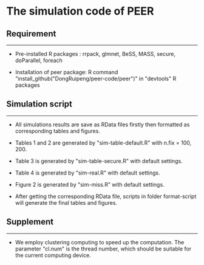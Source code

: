 # The simulation code of PEER

## Requirement
--------------

* Pre-installed R packages : rrpack, glmnet, BeSS, MASS, secure, doParallel, foreach

* Installation of peer package: R command "install_github("DongRuipeng/peer-code/peer")" in "devtools" R packages 

## Simulation script
--------------------

* All simulations results are save as RData files firstly then formatted as corresponding tables and figures. 

* Tables 1 and 2 are generated by "sim-table-default.R" with n.fix = 100, 200.

* Table 3 is generated by "sim-table-secure.R" with default settings. 

* Table 4 is generated by "sim-real.R" with default settings. 

* Figure 2 is generated by "sim-miss.R" with default settings. 

* After getting the corresponding RData file, scripts in folder format-script will generate the final tables and figures. 

## Supplement
-------------

* We employ clustering computing to speed up the computation. The parameter "cl.num" is the thread number, which should be suitable for the current computing device. 